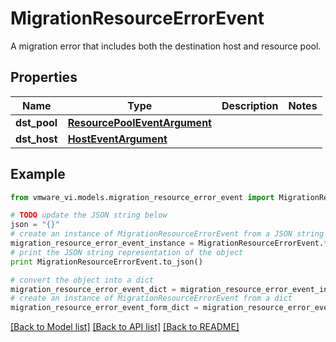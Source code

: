 # MigrationResourceErrorEvent

A migration error that includes both the destination host and resource pool. 

## Properties
Name | Type | Description | Notes
------------ | ------------- | ------------- | -------------
**dst_pool** | [**ResourcePoolEventArgument**](ResourcePoolEventArgument.md) |  | 
**dst_host** | [**HostEventArgument**](HostEventArgument.md) |  | 

## Example

```python
from vmware_vi.models.migration_resource_error_event import MigrationResourceErrorEvent

# TODO update the JSON string below
json = "{}"
# create an instance of MigrationResourceErrorEvent from a JSON string
migration_resource_error_event_instance = MigrationResourceErrorEvent.from_json(json)
# print the JSON string representation of the object
print MigrationResourceErrorEvent.to_json()

# convert the object into a dict
migration_resource_error_event_dict = migration_resource_error_event_instance.to_dict()
# create an instance of MigrationResourceErrorEvent from a dict
migration_resource_error_event_form_dict = migration_resource_error_event.from_dict(migration_resource_error_event_dict)
```
[[Back to Model list]](../README.md#documentation-for-models) [[Back to API list]](../README.md#documentation-for-api-endpoints) [[Back to README]](../README.md)


